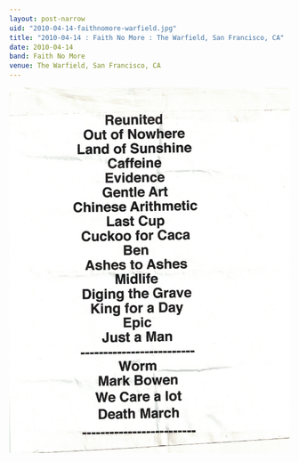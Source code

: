 ```yaml
---
layout: post-narrow
uid: "2010-04-14-faithnomore-warfield.jpg"
title: "2010-04-14 : Faith No More : The Warfield, San Francisco, CA"
date: 2010-04-14
band: Faith No More
venue: The Warfield, San Francisco, CA
---
```


<div class="showcase">
  <img src="/img/2010/04/20100414-FaithNoMore-Warfield.jpg" alt="2010-04-14-faithnomore-warfield.jpg">
</div>
